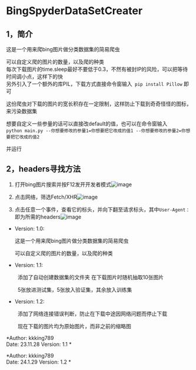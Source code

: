 # BingSpyderDataSetCreater

## 1，简介


这是一个用来爬bing图片做分类数据集的简易爬虫  

可以自定义爬的图片的数量，以及爬的种类  
每次下载图片的time.sleep最好不要低于0.3，不然有被封IP的风险，可以把等待时间调小点，这样下的快   
另外引入了一个额外的库PIL，下载方式直接命令窗输入` pip install Pillow` 即可  

这份爬虫对下载的图片的宽长积存在一定限制，这样防止下载到奇奇怪怪的图标，来污染数据集  

想要自定义一些参量的话可以直接改default的值，也可以在命令窗输入  
`python main.py --你想要修改的参量1=你想要把它改成的值1 --你想要修改的参量2=你想要把它改成的值2`  

并运行  



## 2，headers寻找方法

1. 打开bing图片搜索并按F12发开开发者模式![image](https://github.com/kkking789/BingSpyderDataSetCreater/assets/140388891/73e1d741-b5a2-443d-985b-b909f54517bc)


2. 点击网络，筛选Fetch/XHR![image](https://github.com/kkking789/BingSpyderDataSetCreater/assets/140388891/b15ea2db-9c52-4db1-8024-1fe8209379d0)


3. 点击任意一个事件，查看它的标头，并向下翻至请求标头，其中`User-Agent：`即为所需的headers![image](https://github.com/kkking789/BingSpyderDataSetCreater/assets/140388891/2880c71d-d85a-4ddf-b757-bdbfd69c0422)

- Version: 1.0:
  
  这是一个用来爬bing图片做分类数据集的简易爬虫
  
  可以自定义爬的图片的数量，以及爬的种类

- Version: 1.1:

        添加了自动创建数据集的文件夹 在下载图片时随机抽取10张图片

        5张放进测试集，5张放入验证集，其余放入训练集

- Version: 1.2:

        添加了网络连接错误判断，防止在下载中途因网络问题而停止下载

        现在下载的图片均为原始图片，而非之前的缩略图

*Author: kkking789  
Date: 23.11.28 
Version: 1.1  *

*Author: kkking789  
Date: 24.1.29 
Version: 1.2  *

